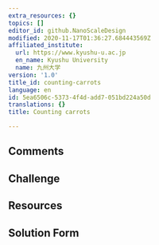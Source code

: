 ```yaml
---
extra_resources: {}
topics: []
editor_id: github.NanoScaleDesign
modified: 2020-11-17T01:36:27.684443569Z
affiliated_institute:
  url: https://www.kyushu-u.ac.jp
  en_name: Kyushu University
  name: 九州大学
version: '1.0'
title_id: counting-carrots
language: en
id: 5ea6506c-5373-4f4d-add7-051bd224a50d
translations: {}
title: Counting carrots

---
```


## Comments



## Challenge



## Resources



## Solution Form



